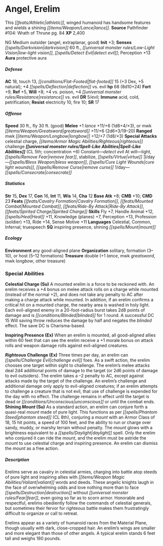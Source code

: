 ﻿---
cssclass: [monsters]
title1: Angel, Erelim
desc_short: This athletic, winged humanoid has handsome features and wields a shining
  lance.
title2: Erelim
CR: 6
sources:
- name: 'Pathfinder #104: Wrath of Thrune'
  page: 84
  link: http://paizo.com/products/btpy9jb7?Pathfinder-Adventure-Path-104-Wrath-of-Thrune
XP: 2400
alignment: NG
size: Medium
type: outsider
subtypes:
- angel
- extraplanar
- good
initiative:
  bonus: 3
senses:
  darkvision: 60
  low-light vision: true
  detect evil: true
auras:
- name: protective aura
AC:
  AC: 18
  touch: 13
  flat_footed: 15
  other: +4 deflection vs. evil
  components:
    dex: 3
    natural: 5
HP:
  HP: 68
  long: 8d10+24
saves:
  fort: 9
  ref: 5
  will: 8
  other: +4 vs. poison, +4 resistance vs. evil
DR:
- amount: 5
  weakness: evil
immunities:
- acid
- cold
- petrification
resistances:
  electricity: 10
  fire: 10
SR: 17
speeds:
  base: 30
  fly: 30
  fly_maneuverability: good
attacks:
  melee:
  - - text: +1 lance +11/+6 (1d8+4/×3)
      entries:
      - - damage: 1d8+4
          crit_multiplier: 3
      attack: +1 lance
      bonus:
      - 11
      - 6
  - - text: mwk greatsword +11/+6 (2d6+3/19-20)
      entries:
      - - damage: 2d6+3
          crit_range: 19-20
      attack: mwk greatsword
      bonus:
      - 11
      - 6
  ranged:
  - - text: mwk longbow +12/+7 (1d8/×3)
      entries:
      - - damage: 1d8
          crit_multiplier: 3
      attack: mwk longbow
      bonus:
      - 12
      - 7
  special:
  - celestial charge
  - righteous challenge
spell_like_abilities:
  entries:
  - name: detect evil
    source: default
    freq: Constant
  - name: light
    source: default
    freq: At will
  - name: remove fear
    source: default
    freq: At will
  - name: stabilize
    source: default
    freq: At will
  - name: virtue
    source: default
    freq: At will
  - name: bless weapon
    source: default
    freq: 3/day
  - name: cure light wounds
    source: default
    freq: 3/day
  - name: remove curse
    source: default
    freq: 3/day
  - name: consecrate
    source: default
    freq: 1/day
  sources:
  - name: default
    CL: 5
    concentration: 6
ability_scores:
  STR: 15
  DEX: 17
  CON: 16
  INT: 11
  WIS: 14
  CHA: 12
BAB: 8
CMB: 10
CMD: 23
feats:
- superscripts:
  - APG
  name: Cavalry Formation
- name: Mounted Combat
- name: Ride-By Attack
- name: Spirited Charge
skills:
  Fly: 7
  Handle Animal: 12
  Heal: 11
  Knowledge (planes): 7
  Perception: 13
  Profession (soldier): 13
  Ride: 14
  Sense Motive: 11
languages:
- Celestial
- Common
- Infernal
- truespeech
special_qualities:
- inspiring presence
- shining mount
ecology:
  environment: any good-aligned plane
  organization: solitary, formation (3-10), or host (5-12 formations)
  treasure_type: double
  treasure:
  - +1 lance
  - mwk greatsword
  - mwk longbow
  - other treasure
special_abilities:
  Celestial Charge (Su): A mounted erelim is a force to be reckoned with. An erelim
    receives a +4 bonus on melee attack rolls on a charge while mounted (instead of
    the normal +2), and does not take any penalty to AC after making a charge attack
    while mounted. In addition, if an erelim confirms a critical hit on a mounted
    charge, the nearby area is washed in holy light. Each evil-aligned enemy in a
    20-foot-radius burst takes 2d8 points of damage and is blinded for 1 round. A
    successful DC 15 Will saving throw reduces the damage by half and negates the
    blinded effect. The save DC is Charisma-based.
  Inspiring Presence (Ex): When an erelim is mounted, all good-aligned allies within
    60 feet that can see the erelim receive a +1 morale bonus on attack rolls and
    weapon damage rolls against evil-aligned creatures.
  Righteous Challenge (Ex): Three times per day, an erelim can challenge evil foes.
    As a swift action, the erelim chooses one target within sight to challenge. The
    erelim's melee attacks deal 2d4 additional points of damage to the target (or
    2d6 points of damage to evil outsiders). The erelim takes a -2 penalty to AC,
    except against attacks made by the target of the challenge. An erelim's challenge
    and additional damage only apply to evil-aligned creatures; if an erelim attempts
    to challenge a creature that is not evil, that use of challenge is expended for
    the day with no effect. The challenge remains in effect until the target is dead
    or unconscious or until the combat ends.
  Shining Mount (Su): As a standard action, an erelim can conjure forth a quasi-real
    mount made of pure light. This functions as per phantom steed (CL 8th), conjuring
    a mount with an Armor Class of 18, 15 hit points, a speed of 100 feet, and the
    ability to run or charge over sandy, muddy, or marshy terrain without penalty.
    The mount glows with a brightness equivalent to a daylight spell. Only the erelim
    who conjured it can ride the mount, and the erelim must be astride the mount to
    use celestial charge and inspiring presence. An erelim can dismiss the mount as
    a free action.
desc_long: |-
  Erelims serve as cavalry in celestial armies, charging into battle atop steeds of pure light and inspiring allies with valiant words and deeds. These angelic knights laugh in the face of overwhelming odds and love nothing more than to face destruction without fear, even going so far as to scorn armor. Honorable and respectful, erelims obediently follow the commands of celestial generals, but sometimes their fervor for righteous battle makes them frustratingly difficult to organize or call to retreat.

  Erelims appear as a variety of humanoid races from the Material Plane, though usually with dark, close-cropped hair. An erelim's wings are smaller and more elegant than those of other angels. A typical erelim stands 6 feet tall and weighs 180 pounds.

---

# Angel, Erelim
This _[[feats/Athletic|athletic]]_, winged humanoid has handsome features and wields a shining _[[items/Weapon/Lance|lance]]_.
**Source** Pathfinder #104: Wrath of Thrune pg. 84
**XP** 2,400

NG Medium outsider (angel, extraplanar, good)
**Init** +3; **Senses** _[[spells/Darkvision|darkvision]]_ 60 ft., _[[universal monster rules/Low-Light Vision|low-light vision]]_, _[[spells/Detect Evil|detect evil]]_; Perception +13
**Aura** protective aura

##### Defense

**AC** 18, touch 13, _[[conditions/Flat-Footed|flat-footed]]_ 15 (+3 Dex, +5 natural); +4 _[[spells/Deflection|deflection]]_ vs. evil
**hp** 68 (8d10+24)
**Fort** +9, **Ref** +5, **Will** +8; +4 vs. poison, +4 _[[universal monster rules/Resistance|resistance]]_ vs. evil
**DR** 5/evil; **Immune** acid, cold, petrification; **Resist** electricity 10, fire 10; **SR** 17

##### Offense
**Speed** 30 ft., fly 30 ft. (good)
**Melee** +1 _lance_ +11/+6 (1d8+4/×3), or mwk _[[items/Weapon/Greatsword|greatsword]]_ +11/+6 (2d6+3/19–20)
**Ranged** mwk _[[items/Weapon/Longbow|longbow]]_ +12/+7 (1d8/×3)
**Special Attacks** celestial charge, _[[items/Armor Magic Abilities/Righteous|righteous]]_ challenge
**_[[universal monster rules/Spell-Like Abilities|Spell-Like Abilities]]_** (CL 5th; concentration +6)
Constant—_detect evil_
At will—light, _[[spells/Remove Fear|remove fear]]_, stabilize, _[[spells/Virtue|virtue]]_
3/day—_[[spells/Bless Weapon|bless weapon]]_, _[[spells/Cure Light Wounds|cure light wounds]]_, _[[spells/Remove Curse|remove curse]]_
1/day—_[[spells/Consecrate|consecrate]]_

##### Statistics
**Str** 15, **Dex** 17, **Con** 16, **Int** 11, **Wis** 14, **Cha** 12
**Base Atk** +8; **CMB** +10; **CMD** 23
**Feats** _[[feats/Cavalry Formation|Cavalry Formation]]_, _[[feats/Mounted Combat|Mounted Combat]]_, _[[feats/Ride-By Attack|Ride-By Attack]]_, _[[feats/Spirited Charge|Spirited Charge]]_
**Skills** Fly +7, Handle Animal +12, _[[spells/Heal|Heal]]_ +11, Knowledge (planes) +7, Perception +13, Profession (soldier) +13, Ride +14, Sense Motive +11
**Languages** Celestial, Common, Infernal; truespeech
**SQ** inspiring presence, shining _[[spells/Mount|mount]]_

##### Ecology

**Environment** any good-aligned plane
**Organization** solitary, formation (3–10), or host (5–12 formations)
**Treasure** double (+1 _lance_, mwk _greatsword_, mwk _longbow_, other treasure)

### Special Abilities

**Celestial Charge (Su)** A mounted erelim is a force to be reckoned with. An erelim receives a +4 bonus on melee attack rolls on a charge while mounted (instead of the normal +2), and does not take any penalty to AC after making a charge attack while mounted. In addition, if an erelim confirms a critical hit on a mounted charge, the nearby area is washed in holy light. Each evil-aligned enemy in a 20-foot-radius burst takes 2d8 points of damage and is _[[conditions/Blinded|blinded]]_ for 1 round. A successful DC 15 Will saving throw reduces the damage by half and negates the _blinded_ effect. The save DC is Charisma-based.

**Inspiring Presence (Ex)** When an erelim is mounted, all good-aligned allies within 60 feet that can see the erelim receive a +1 morale bonus on attack rolls and weapon damage rolls against evil-aligned creatures.

**_Righteous_ Challenge (Ex)** Three times per day, an erelim can _[[spells/Challenge Evil|challenge evil]]_ foes. As a swift action, the erelim chooses one target within sight to challenge. The erelim’s melee attacks deal 2d4 additional points of damage to the target (or 2d6 points of damage to evil outsiders). The erelim takes a –2 penalty to AC, except against attacks made by the target of the challenge. An erelim’s challenge and additional damage only apply to evil-aligned creatures; if an erelim attempts to challenge a creature that is not evil, that use of challenge is expended for the day with no effect. The challenge remains in effect until the target is dead or _[[conditions/Unconscious|unconscious]]_ or until the combat ends.
**Shining _Mount_ (Su)** As a standard action, an erelim can conjure forth a quasi-real _mount_ made of pure light. This functions as per _[[spells/Phantom Steed|phantom steed]]_ (CL 8th), conjuring a _mount_ with an Armor Class of 18, 15 hit points, a speed of 100 feet, and the ability to run or charge over sandy, muddy, or marshy terrain without penalty. The _mount_ glows with a brightness equivalent to a _[[spells/Daylight|daylight]]_ spell. Only the erelim who conjured it can ride the _mount_, and the erelim must be astride the _mount_ to use celestial charge and inspiring presence. An erelim can dismiss the _mount_ as a free action.

##### Description

Erelims serve as cavalry in celestial armies, charging into battle atop steeds of pure light and inspiring allies with _[[items/Weapon Magic Abilities/Valiant|valiant]]_ words and deeds. These angelic knights laugh in the face of overwhelming odds and love nothing more than to face _[[spells/Destruction|destruction]]_ without _[[universal monster rules/Fear|fear]]_, even going so far as to scorn armor. Honorable and respectful, erelims obediently follow the commands of celestial generals, but sometimes their fervor for _righteous_ battle makes them frustratingly difficult to organize or call to retreat.

Erelims appear as a variety of humanoid races from the Material Plane, though usually with dark, close-cropped hair. An erelim’s wings are smaller and more elegant than those of other angels. A typical erelim stands 6 feet tall and weighs 180 pounds.